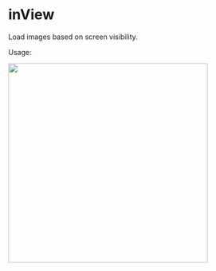# inView
Load images based on screen visibility.

Usage:

<img src="" data-src="http://placehold.it/400x400" alt="" width="400" height="400">
